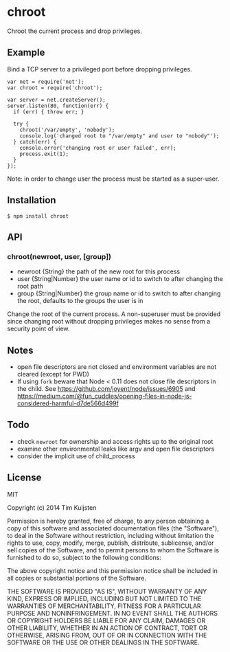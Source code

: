 # chroot

Chroot the current process and drop privileges.

## Example

Bind a TCP server to a privileged port before dropping privileges.

    var net = require('net');
    var chroot = require('chroot');

    var server = net.createServer();
    server.listen(80, function(err) {
      if (err) { throw err; }

      try {
        chroot('/var/empty', 'nobody');
        console.log('changed root to "/var/empty" and user to "nobody"');
      } catch(err) {
        console.error('changing root or user failed', err);
        process.exit(1);
      }
    });

Note: in order to change user the process must be started as a super-user.

## Installation

    $ npm install chroot

## API

### chroot(newroot, user, [group])
* newroot {String}  the path of the new root for this process
* user {String|Number}  the user name or id to switch to after changing the root
  path
* group {String|Number}  the group name or id to switch to after changing the
  root, defaults to the groups the user is in

Change the root of the current process. A non-superuser must be provided since
changing root without dropping privileges makes no sense from a security point
of view.

## Notes
* open file descriptors are not closed and environment variables are not cleared
  (except for PWD)
* If using `fork` beware that Node < 0.11 does not close file descriptors in the
  child. See https://github.com/joyent/node/issues/6905 and
  https://medium.com/@fun_cuddles/opening-files-in-node-js-considered-harmful-d7de566d499f

## Todo
* check `newroot` for ownership and access rights up to the original root
* examine other environmental leaks like argv and open file descriptors
* consider the implicit use of child_process

## License

MIT

Copyright (c) 2014 Tim Kuijsten

Permission is hereby granted, free of charge, to any person obtaining a copy of
this software and associated documentation files (the "Software"), to deal in
the Software without restriction, including without limitation the rights to
use, copy, modify, merge, publish, distribute, sublicense, and/or sell copies of
the Software, and to permit persons to whom the Software is furnished to do so,
subject to the following conditions:

The above copyright notice and this permission notice shall be included in all
copies or substantial portions of the Software.

THE SOFTWARE IS PROVIDED "AS IS", WITHOUT WARRANTY OF ANY KIND, EXPRESS OR
IMPLIED, INCLUDING BUT NOT LIMITED TO THE WARRANTIES OF MERCHANTABILITY, FITNESS
FOR A PARTICULAR PURPOSE AND NONINFRINGEMENT. IN NO EVENT SHALL THE AUTHORS OR
COPYRIGHT HOLDERS BE LIABLE FOR ANY CLAIM, DAMAGES OR OTHER LIABILITY, WHETHER
IN AN ACTION OF CONTRACT, TORT OR OTHERWISE, ARISING FROM, OUT OF OR IN
CONNECTION WITH THE SOFTWARE OR THE USE OR OTHER DEALINGS IN THE SOFTWARE.
